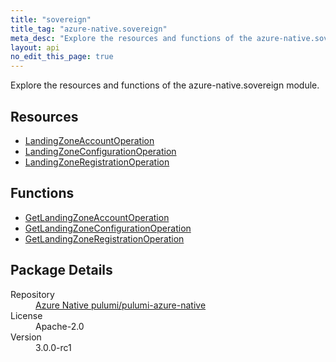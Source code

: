 ```yaml
---
title: "sovereign"
title_tag: "azure-native.sovereign"
meta_desc: "Explore the resources and functions of the azure-native.sovereign module."
layout: api
no_edit_this_page: true
---
```


<!-- WARNING: this file was generated by Pulumi Docs Generator. -->
<!-- Do not edit by hand unless you're certain you know what you are doing! -->

Explore the resources and functions of the azure-native.sovereign module.

<h2 id="resources">Resources</h2>
<ul class="api">
    <li><a href="landingzoneaccountoperation/" title="LandingZoneAccountOperation">LandingZoneAccountOperation</a></li>
    <li><a href="landingzoneconfigurationoperation/" title="LandingZoneConfigurationOperation">LandingZoneConfigurationOperation</a></li>
    <li><a href="landingzoneregistrationoperation/" title="LandingZoneRegistrationOperation">LandingZoneRegistrationOperation</a></li>
</ul>

<h2 id="functions">Functions</h2>
<ul class="api">
    <li><a href="getlandingzoneaccountoperation/" title="GetLandingZoneAccountOperation">GetLandingZoneAccountOperation</a></li>
    <li><a href="getlandingzoneconfigurationoperation/" title="GetLandingZoneConfigurationOperation">GetLandingZoneConfigurationOperation</a></li>
    <li><a href="getlandingzoneregistrationoperation/" title="GetLandingZoneRegistrationOperation">GetLandingZoneRegistrationOperation</a></li>
</ul>

<h2 id="package-details">Package Details</h2>
<dl class="package-details">
	<dt>Repository</dt>
	<dd><a href="https://github.com/pulumi/pulumi-azure-native">Azure Native pulumi/pulumi-azure-native</a></dd>
	<dt>License</dt>
	<dd>Apache-2.0</dd>
	<dt>Version</dt>
	<dd>3.0.0-rc1</dd>
</dl>


